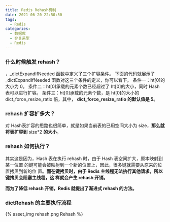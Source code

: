 ```yaml
---
title: Redis Rehash机制
date: 2021-06-20 22:50:50
tags:
  - Redis
categories: 
  - 数据库
  - 非关系型  
  - Redis
---
```



<p></p>
<!-- more -->


### 什么时候触发 rehash？
，_dictExpandIfNeeded 函数中定义了三个扩容条件。
下面的代码就展示了 _dictExpandIfNeeded 函数对这三个条件的定义，你可以看下。
条件一：ht[0]的大小为 0。
条件二：ht[0]承载的元素个数已经超过了 ht[0]的大小，同时 Hash 表可以进行扩容。
条件三：ht[0]承载的元素个数，是 ht[0]的大小的 dict_force_resize_ratio 倍，其中，
**dict_force_resize_ratio 的默认值是 5**。

### rehash 扩容扩多大？
对 Hash表扩容的思路也很简单，就是如果当前表的已用空间大小为 size，**那么就将表扩容到** size*2 **的大小**。

### rehash 如何执行？
其实这是因为，Hash 表在执行 rehash 时，由于 Hash 表空间扩大，原本映射到某一位置
的键可能会被映射到一个新的位置上，因此，很多键就需要从原来的位置拷贝到新的位
置。**而在键拷贝时，由于 Redis 主线程无法执行其他请求，所以键拷贝会阻塞主线程，这
样就会产生 rehash 开销。**

**而为了降低 rehash 开销，Redis 就提出了渐进式 rehash 的方法。**


### dictRehash 的主要执行流程

{% asset_img rehash.png Rehash %} 